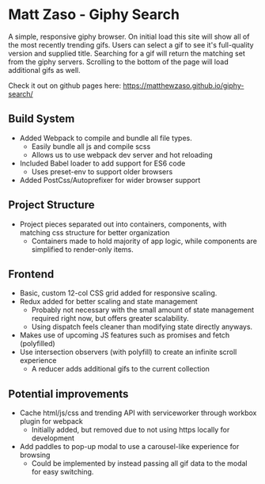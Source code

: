 # Matt Zaso - Giphy Search
A simple, responsive giphy browser. On initial load this site will show all of the most recently trending gifs. Users can select a gif to see it's full-quality version and supplied title. Searching for a gif will return the matching set from the giphy servers. Scrolling to the bottom of the page will load additional gifs as well.

Check it out on github pages here:
https://matthewzaso.github.io/giphy-search/

## Build System
- Added Webpack to compile and bundle all file types.
    - Easily bundle all js and compile scss
    - Allows us to use webpack dev server and hot reloading
- Included Babel loader to add support for ES6 code
    - Uses preset-env to support older browsers
- Added PostCss/Autoprefixer for wider browser support

## Project Structure
- Project pieces separated out into containers, components, with matching css structure for better organization
    - Containers made to hold majority of app logic, while components are simplified to render-only items.

## Frontend
- Basic, custom 12-col CSS grid added for responsive scaling.
- Redux added for better scaling and state management
    - Probably not necessary with the small amount of state management required right now, but offers greater scalability.
    - Using dispatch feels cleaner than modifying state directly anyways.
- Makes use of upcoming JS features such as promises and fetch (polyfilled)
- Use intersection observers (with polyfill) to create an infinite scroll experience
    - A reducer adds additional gifs to the current collection

## Potential improvements
- Cache html/js/css and trending API with serviceworker through workbox plugin for webpack
    - Initially added, but removed due to not using https locally for development
- Add paddles to pop-up modal to use a carousel-like experience for browsing
    - Could be implemented by instead passing all gif data to the modal for easy switching.

